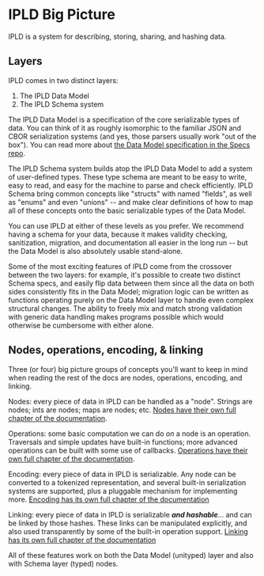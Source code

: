 IPLD Big Picture
================

IPLD is a system for describing, storing, sharing, and hashing data.


Layers
------

IPLD comes in two distinct layers:

1. The IPLD Data Model
2. The IPLD Schema system

The IPLD Data Model is a specification of the core serializable types of data.
You can think of it as roughly isomorphic to the familiar JSON and CBOR
serialization systems (and yes, those parsers usually work "out of the box").
You can read more about
[the Data Model specification in the Specs repo](https://github.com/ipld/specs/blob/master/IPLD-Data-Model-v1.md).

The IPLD Schema system builds atop the IPLD Data Model to add a system of
user-defined types.  These type schema are meant to be easy to write, easy to
read, and easy for the machine to parse and check efficiently.
IPLD Schema bring common concepts like "structs" with named "fields", as well
as "enums" and even "unions" -- and make clear definitions of how to map all of
these concepts onto the basic serializable types of the Data Model.

You can use IPLD at either of these levels as you prefer.  We recommend having a
schema for your data, because it makes validity checking, sanitization,
migration, and documentation all easier in the long run -- but the Data Model
is also absolutely usable stand-alone.

Some of the most exciting features of IPLD come from the crossover between
the two layers: for example, it's possible to create two distinct Schema specs,
and easily flip data between them since all the data on both sides consistently
fits in the Data Model; migration logic can be written as functions operating
purely on the Data Model layer to handle even complex structural changes.
The ability to freely mix and match strong validation with generic data handling
makes programs possible which would otherwise be cumbersome with either alone.


Nodes, operations, encoding, & linking
--------------------------------------

Three (or four) big picture groups of concepts you'll want to keep in mind when
reading the rest of the docs are nodes, operations, encoding, and linking.

Nodes: every piece of data in IPLD can be handled as a "node".
Strings are nodes; ints are nodes; maps are nodes; etc.
[Nodes have their own full chapter of the documentation](./nodes.md).

Operations: some basic computation we can do *on* a node is an operation.
Traversals and simple updates have built-in functions; more advanced operations
can be built with some use of callbacks.
[Operations have their own full chapter of the documentation](./operations.md).

Encoding: every piece of data in IPLD is serializable.  Any node can be
converted to a tokenized representation, and several built-in serialization
systems are supported, plus a pluggable mechanism for implementing more.
[Encoding has its own full chapter of the documentation](./encoding.md)

Linking: every piece of data in IPLD is serializable ***and hashable***...
and can be linked by those hashes.  These links can be manipulated explicitly,
and also used transparently by some of the built-in operation support.
[Linking has its own full chapter of the documentation](./linking.md)

All of these features work on both the Data Model (unityped) layer
and also with Schema layer (typed) nodes.

